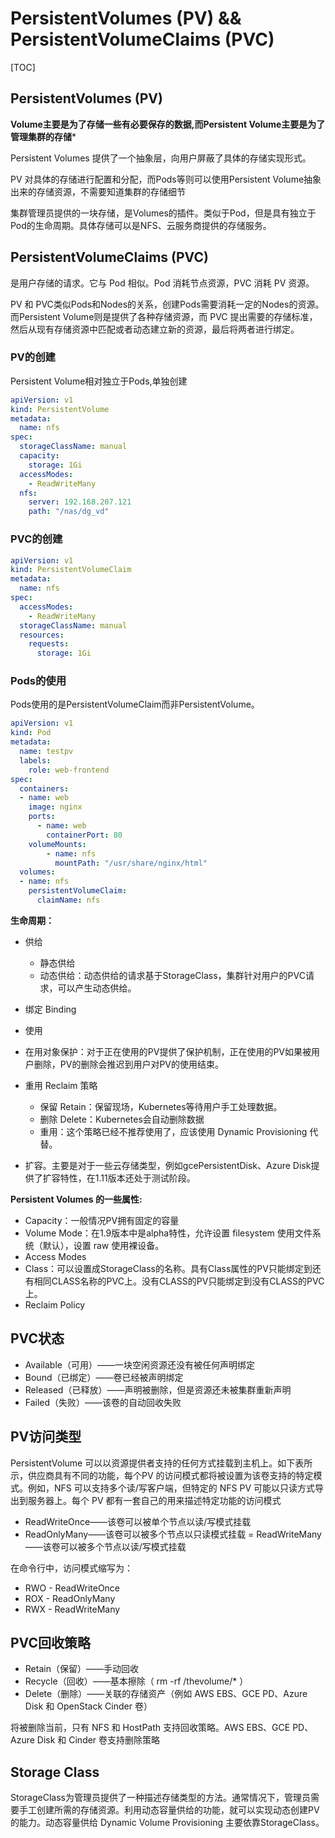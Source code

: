 # PersistentVolumes (PV) && PersistentVolumeClaims (PVC)

[TOC]

## PersistentVolumes (PV)

**Volume主要是为了存储一些有必要保存的数据,而Persistent Volume主要是为了管理集群的存储***

Persistent Volumes 提供了一个抽象层，向用户屏蔽了具体的存储实现形式。

PV 对具体的存储进行配置和分配，而Pods等则可以使用Persistent Volume抽象出来的存储资源，不需要知道集群的存储细节

集群管理员提供的一块存储，是Volumes的插件。类似于Pod，但是具有独立于Pod的生命周期。具体存储可以是NFS、云服务商提供的存储服务。

## PersistentVolumeClaims (PVC)

是用户存储的请求。它与 Pod 相似。Pod 消耗节点资源，PVC 消耗 PV 资源。

PV 和 PVC类似Pods和Nodes的关系，创建Pods需要消耗一定的Nodes的资源。而Persistent Volume则是提供了各种存储资源，而 PVC 提出需要的存储标准，然后从现有存储资源中匹配或者动态建立新的资源，最后将两者进行绑定。

### PV的创建

Persistent Volume相对独立于Pods,单独创建

``` yaml
apiVersion: v1
kind: PersistentVolume
metadata:
  name: nfs
spec:
  storageClassName: manual
  capacity:
    storage: 1Gi
  accessModes:
    - ReadWriteMany
  nfs:
    server: 192.168.207.121
    path: "/nas/dg_vd"
```

### PVC的创建

``` yaml
apiVersion: v1
kind: PersistentVolumeClaim
metadata:
  name: nfs
spec:
  accessModes:
    - ReadWriteMany
  storageClassName: manual
  resources:
    requests:
      storage: 1Gi
```

### Pods的使用

Pods使用的是PersistentVolumeClaim而非PersistentVolume。

``` yaml
apiVersion: v1
kind: Pod
metadata:
  name: testpv
  labels:
    role: web-frontend
spec:
  containers:
  - name: web
    image: nginx
    ports:
      - name: web
        containerPort: 80
    volumeMounts:
        - name: nfs
          mountPath: "/usr/share/nginx/html"
  volumes:
  - name: nfs
    persistentVolumeClaim:
      claimName: nfs
```

**生命周期：**

- 供给
  - 静态供给
  - 动态供给：动态供给的请求基于StorageClass，集群针对用户的PVC请求，可以产生动态供给。

- 绑定 Binding

- 使用

- 在用对象保护：对于正在使用的PV提供了保护机制，正在使用的PV如果被用户删除，PV的删除会推迟到用户对PV的使用结束。

- 重用 Reclaim 策略
  - 保留 Retain：保留现场，Kubernetes等待用户手工处理数据。
  - 删除 Delete：Kubernetes会自动删除数据
  - 重用：这个策略已经不推荐使用了，应该使用 Dynamic Provisioning 代替。

- 扩容。主要是对于一些云存储类型，例如gcePersistentDisk、Azure Disk提供了扩容特性，在1.11版本还处于测试阶段。

**Persistent Volumes 的一些属性:**

- Capacity：一般情况PV拥有固定的容量
- Volume Mode：在1.9版本中是alpha特性，允许设置 filesystem 使用文件系统（默认），设置 raw 使用裸设备。
- Access Modes
- Class：可以设置成StorageClass的名称。具有Class属性的PV只能绑定到还有相同CLASS名称的PVC上。没有CLASS的PV只能绑定到没有CLASS的PVC上。
- Reclaim Policy

## PVC状态

- Available（可用）——一块空闲资源还没有被任何声明绑定
- Bound（已绑定）——卷已经被声明绑定
- Released（已释放）——声明被删除，但是资源还未被集群重新声明
- Failed（失败）——该卷的自动回收失败

## PV访问类型

PersistentVolume 可以以资源提供者支持的任何方式挂载到主机上。如下表所示，供应商具有不同的功能，每个PV 的访问模式都将被设置为该卷支持的特定模式。例如，NFS 可以支持多个读/写客户端，但特定的 NFS PV 可能以只读方式导出到服务器上。每个 PV 都有一套自己的用来描述特定功能的访问模式

- ReadWriteOnce——该卷可以被单个节点以读/写模式挂载
- ReadOnlyMany——该卷可以被多个节点以只读模式挂载
= ReadWriteMany——该卷可以被多个节点以读/写模式挂载

在命令行中，访问模式缩写为：

- RWO - ReadWriteOnce
- ROX - ReadOnlyMany
- RWX - ReadWriteMany

## PVC回收策略

- Retain（保留）——手动回收
- Recycle（回收）——基本擦除（ rm -rf /thevolume/* ）
- Delete（删除）——关联的存储资产（例如 AWS EBS、GCE PD、Azure Disk 和 OpenStack Cinder 卷）

将被删除当前，只有 NFS 和 HostPath 支持回收策略。AWS EBS、GCE PD、Azure Disk 和 Cinder 卷支持删除策略


## Storage Class

StorageClass为管理员提供了一种描述存储类型的方法。通常情况下，管理员需要手工创建所需的存储资源。利用动态容量供给的功能，就可以实现动态创建PV的能力。动态容量供给 Dynamic Volume Provisioning 主要依靠StorageClass。